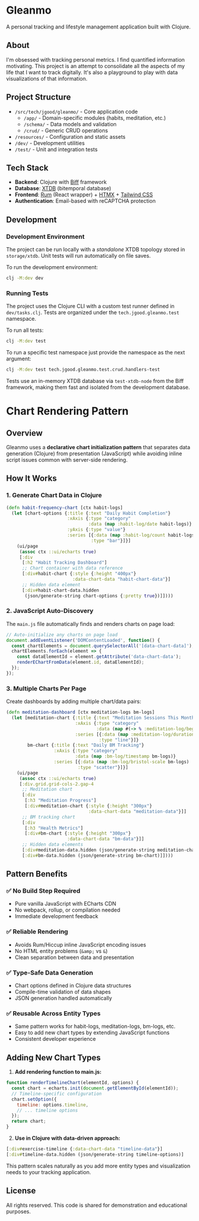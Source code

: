 # Gleanmo

A personal tracking and lifestyle management application built with Clojure. 

## About

I'm obsessed with tracking personal metrics. I find quantified information motivating. This project is an attempt to consolidate all the aspects of my life that I want to track digitally. It's also a playground to play with data visualizations of that information.

## Project Structure

- `/src/tech/jgood/gleanmo/` - Core application code
  - `/app/` - Domain-specific modules (habits, meditation, etc.)
  - `/schema/` - Data models and validation
  - `/crud/` - Generic CRUD operations
- `/resources/` - Configuration and static assets
- `/dev/` - Development utilities
- `/test/` - Unit and integration tests

## Tech Stack

- **Backend**: Clojure with [Biff](https://biffweb.com/) framework
- **Database**: [XTDB](https://xtdb.com/) (bitemporal database)
- **Frontend**: [Rum](https://github.com/tonsky/rum) (React wrapper) + [HTMX](https://htmx.org/) + [Tailwind CSS](https://tailwindcss.com/)
- **Authentication**: Email-based with reCAPTCHA protection

## Development

### Development Environment

The project can be run locally with a _standalone_ XTDB topology stored in `storage/xtdb`. Unit tests will run automatically on file saves.

To run the development environment:
```bash
clj -M:dev dev
```

### Running Tests

The project uses the Clojure CLI with a custom test runner defined in `dev/tasks.clj`. Tests are organized under the `tech.jgood.gleanmo.test` namespace.

To run all tests:
```bash
clj -M:dev test
```

To run a specific test namespace just provide the namespace as the next argument:
```bash
clj -M:dev test tech.jgood.gleanmo.test.crud.handlers-test
```

Tests use an in-memory XTDB database via `test-xtdb-node` from the Biff framework, making them fast and isolated from the development database.

# Chart Rendering Pattern

## Overview

Gleanmo uses a **declarative chart initialization pattern** that separates data generation (Clojure) from presentation (JavaScript) while avoiding inline script issues common with server-side rendering.

## How It Works

### 1. Generate Chart Data in Clojure

```clojure
(defn habit-frequency-chart [ctx habit-logs]
  (let [chart-options {:title {:text "Daily Habit Completion"}
                       :xAxis {:type "category"
                               :data (map :habit-log/date habit-logs)}
                       :yAxis {:type "value"}
                       :series [{:data (map :habit-log/count habit-logs)
                                :type "bar"}]}]
    (ui/page
     (assoc ctx ::ui/echarts true)
     [:div
      [:h2 "Habit Tracking Dashboard"]
      ;; Chart container with data reference
      [:div#habit-chart {:style {:height "400px"} 
                         :data-chart-data "habit-chart-data"}]
      ;; Hidden data element
      [:div#habit-chart-data.hidden
       (json/generate-string chart-options {:pretty true})]])))
```

### 2. JavaScript Auto-Discovery

The `main.js` file automatically finds and renders charts on page load:

```javascript
// Auto-initialize any charts on page load
document.addEventListener('DOMContentLoaded', function() {
  const chartElements = document.querySelectorAll('[data-chart-data]');
  chartElements.forEach(element => {
    const dataElementId = element.getAttribute('data-chart-data');
    renderEChartFromData(element.id, dataElementId);
  });
});
```

### 3. Multiple Charts Per Page

Create dashboards by adding multiple chart/data pairs:

```clojure
(defn meditation-dashboard [ctx meditation-logs bm-logs]
  (let [meditation-chart {:title {:text "Meditation Sessions This Month"}
                          :xAxis {:type "category" 
                                  :data (map #(-> % :meditation-log/beginning str) meditation-logs)}
                          :series [{:data (map :meditation-log/duration meditation-logs)
                                   :type "line"}]}
        bm-chart {:title {:text "Daily BM Tracking"}
                  :xAxis {:type "category"
                          :data (map :bm-log/timestamp bm-logs)}
                  :series [{:data (map :bm-log/bristol-scale bm-logs)
                           :type "scatter"}]}]
    (ui/page
     (assoc ctx ::ui/echarts true)
     [:div.grid.grid-cols-2.gap-4
      ;; Meditation chart
      [:div
       [:h3 "Meditation Progress"]
       [:div#meditation-chart {:style {:height "300px"} 
                               :data-chart-data "meditation-data"}]]
      ;; BM tracking chart  
      [:div
       [:h3 "Health Metrics"]
       [:div#bm-chart {:style {:height "300px"}
                       :data-chart-data "bm-data"}]]
      ;; Hidden data elements
      [:div#meditation-data.hidden (json/generate-string meditation-chart)]
      [:div#bm-data.hidden (json/generate-string bm-chart)]])))
```

## Pattern Benefits

### ✅ **No Build Step Required**
- Pure vanilla JavaScript with ECharts CDN
- No webpack, rollup, or compilation needed
- Immediate development feedback

### ✅ **Reliable Rendering** 
- Avoids Rum/Hiccup inline JavaScript encoding issues
- No HTML entity problems (`&amp;` vs `&`)
- Clean separation between data and presentation

### ✅ **Type-Safe Data Generation**
- Chart options defined in Clojure data structures
- Compile-time validation of data shapes
- JSON generation handled automatically

### ✅ **Reusable Across Entity Types**
- Same pattern works for habit-logs, meditation-logs, bm-logs, etc.
- Easy to add new chart types by extending JavaScript functions
- Consistent developer experience

## Adding New Chart Types

1. **Add rendering function to main.js:**
```javascript
function renderTimelineChart(elementId, options) {
  const chart = echarts.init(document.getElementById(elementId));
  // Timeline-specific configuration
  chart.setOption({
    timeline: options.timeline,
    // ... timeline options
  });
  return chart;
}
```

2. **Use in Clojure with data-driven approach:**
```clojure
[:div#exercise-timeline {:data-chart-data "timeline-data"}]
[:div#timeline-data.hidden (json/generate-string timeline-options)]
```

This pattern scales naturally as you add more entity types and visualization needs to your tracking application.

## License

All rights reserved. This code is shared for demonstration and educational purposes.

